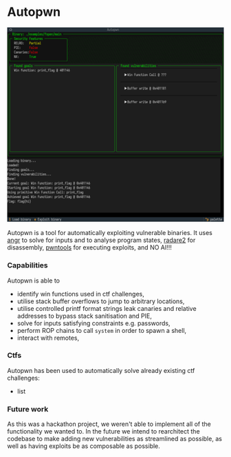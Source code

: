# Autopwn

![Sample usage](
  assets/usage.png
)

Autopwn is a tool for automatically exploiting vulnerable binaries.
It uses [angr](https://github.com/angr/angr/) to solve for inputs and to analyse program states, [radare2](github.com/radareorg/radare2) for disassembly, [pwntools](https://github.com/Gallopsled/pwntools) for executing exploits, and NO AI!!!

### Capabilities

Autopwn is able to
- identify win functions used in ctf challenges,
- utilise stack buffer overflows to jump to arbitrary locations,
- utilise controlled printf format strings leak canaries and relative addresses to bypass stack sanitisation and PIE,
- solve for inputs satisfying constraints e.g. passwords,
- perform ROP chains to call `system` in order to spawn a shell,
- interact with remotes,

### Ctfs

Autopwn has been used to automatically solve already existing ctf challenges:
- list


### Future work
As this was a hackathon project, we weren't able to implement all of the functionality we wanted to.
In the future we intend to rearchitect the codebase to make adding new vulnerabilities as streamlined as possible, as well as having exploits be as composable as possible.
